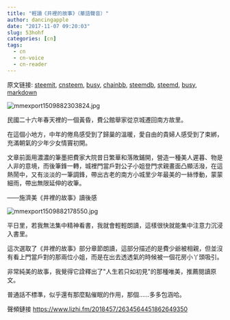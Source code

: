 ```yaml
---
title: "輕讀《井裡的故事》（華語聲音）"
author: dancingapple
date: "2017-11-07 09:20:03"
slug: 53hohf
categories: [cn]
tags: 
  - cn
  - cn-voice
  - cn-reader
---
```


原文链接: [steemit](https://steemit.com), [cnsteem](https://cnsteem.com), [busy](https://busy.org), [chainbb](https://chainbb.com), [steemdb](https://steemdb.com), [steemd](https://steemd.com), [busy](https://busy.org), [markdown](https://raw.githubusercontent.com/pzhaonet/steem_dancingapple/master/content/post/53hohf.md)

![mmexport1509882303824.jpg](https://steemitimages.com/DQmPrk68VwEgpjJ2yVUdhGXFvNv3nrahPbpS17arLakU2FH/mmexport1509882303824.jpg)

民國二十六年春天裡的一個黃昏，費公館舉家從京城遷回南方故里。

在這個小地方，中年的倦鳥感受到了歸巢的溫暖，愛自由的貴婦人感受到了束綁，充滿朝氣的少年少女情竇初開。

文章前面用濃濃的筆墨把費家大院昔日繁華和落敗鋪開，營造一種美人遲暮、物是人非的意境，而後筆鋒一轉，城裡門當戶對公子小姐登門求親畫面凸顯活潑，在這熱鬧中，又有淡淡的一筆調鋒，帶出古老的南方小城里少年最美的一絲悸動，蒙蒙細雨，帶出無限延伸的收筆。

——施濟美《井裡的故事》讀後感

![mmexport1509882178550.jpg](https://steemitimages.com/DQmR9SQYx8aaD55qUNeAbisqseHr3ti2zEDc8oTKkjgRnMo/mmexport1509882178550.jpg)

平日里，若我無法集中精神看書，我就會輕輕朗讀，這樣很快就能集中注意力沉浸入書里。

這次選取了《井裡的故事》部分章節朗讀，這部分描述的是費少爺被相親，但並沒有看上門當戶對的那兩位小姐，而是在出去透透氣的時候被一個花房小丫頭吸引。

非常純美的故事，我覺得它詮釋出了"人生若只如初見"的那種唯美，推薦閱讀原文。

普通話不標準，似乎還有那麼點催眠的作用，那個……多多包涵哈。

聲頻鏈接
https://www.lizhi.fm/2018457/2634564451862649350
